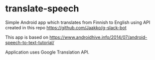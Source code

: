 # translate-speech

Simple Android app which translates from Finnish to English using API created in this repo https://github.com/Jaakko/g-slack-bot

This app is based on https://www.androidhive.info/2014/07/android-speech-to-text-tutorial/



Application uses Google Translation API.
